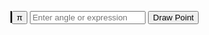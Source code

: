 
<html lang="en">

<head>
  <meta charset="UTF-8">
  <meta name="viewport" content="width=device-width, initial-scale=1.0">
  <title>Document</title>
  <style>
    canvas {
      border: 1px solid #000;
      background-color: #f8f8f8;
    }
  </style>
</head>

<body>


  <canvas id="circleCanvas" width="400" height="400"></canvas>
  <input type="button" id="piButton" value="π" />
  <input type="text" id="inputValue" placeholder="Enter angle or expression" />
  <button onclick="drawPoint()">Draw Point</button>

<script>
   const canvas = document.getElementById('circleCanvas');
    const ctx = canvas.getContext('2d');
    const radius = 150;
    const centerX = canvas.width / 2;
    const centerY = canvas.height / 2;
    const gridSize = 20;

    // Draw a grid
    function drawGrid() {
      ctx.beginPath();
      for (let x = gridSize; x < canvas.width; x += gridSize) {
        ctx.moveTo(x, 0);
        ctx.lineTo(x, canvas.height);
      }

      for (let y = gridSize; y < canvas.height; y += gridSize) {
        ctx.moveTo(0, y);
        ctx.lineTo(canvas.width, y);
      }

      ctx.strokeStyle = '#ddd';
      ctx.stroke();
    }

    // Draw the unit circle
    function drawCircle() {
      ctx.beginPath();
      ctx.arc(centerX, centerY, radius, 0, 2 * Math.PI);
      ctx.strokeStyle = '#000';
      ctx.stroke();
    }

    // Clear previous point and grid
    function clearCanvas() {
      ctx.clearRect(0, 0, canvas.width, canvas.height);
      drawGrid();    // Redraw grid after clearing
      drawCircle();  // Redraw circle after clearing
    }

    // Draw a point on the circle at the given angle in radians
    function drawPoint() {
      let inputValue = document.getElementById('inputValue').value;
      // Replace π symbol with Math.PI and evaluate the expression
      let angleInRadians = 0;
      if (inputValue.trim() !== '') {
        inputValue = inputValue.replace(/π/g, 'Math.PI');
        try {
          angleInRadians = eval(inputValue);
        } catch {
          alert("Invalid expression");
          return;
        }
      }

      const x = centerX + radius * Math.cos(angleInRadians);
      const y = centerY - radius * Math.sin(angleInRadians);

      clearCanvas();  // Clear before drawing new point

      ctx.fillStyle = '#ff0000';
      ctx.beginPath();
      ctx.arc(x, y, 5, 0, 2 * Math.PI);
      ctx.fill();
    }

    // Insert Pi symbol into the input when clicked
    document.getElementById('piButton').addEventListener('click', function () {
      document.getElementById('inputValue').value += 'π';
    });

    // Initial draw
    drawGrid();
    drawCircle();
  </script>


</body>

</html>
